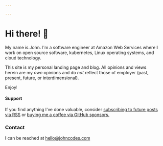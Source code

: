 ```yaml
---

---
```


# Hi there! 🌊

My name is John. I'm a software engineer at Amazon Web Services
where I work on open source software, kubernetes, Linux operating systems, and cloud technology.

This site is my personal landing page and blog.
All opinions and views herein are my _own_ opinions and do _not_ reflect
those of employer (past, present, future, or interdimensional).

Enjoy!

#### Support

If you find anything I've done valuable,
consider [subscribing to future posts via RSS](https://johncodes.com/index.xml)
or [buying me a coffee via GitHub sponsors.](https://github.com/sponsors/jpmcb)

### Contact

I can be reached at hello@johncodes.com
